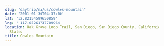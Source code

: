 ```yaml
---
slug: "daytrip/na/us/cowles-mountain"
date: '2001-01-30T04:37:00'
lat: '32.82154599650859'
lng: '-117.05261737709964'
location: Oak Grove Loop Trail, San Diego, San Diego County, California, 92119, United
  States
title: Cowles Mountain
---
```



